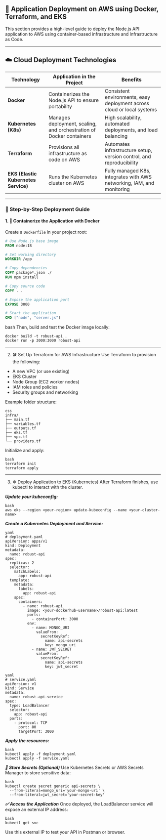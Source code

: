 ## 🚀 Application Deployment on AWS using Docker, Terraform, and EKS

This section provides a high-level guide to deploy the Node.js API application to AWS using container-based infrastructure and Infrastructure as Code.

---

## ☁️ Cloud Deployment Technologies

| Technology    | Application in the Project                                               | Benefits                                                                 |
|---------------|--------------------------------------------------------------------------|--------------------------------------------------------------------------|
| **Docker**    | Containerizes the Node.js API to ensure portability                      | Consistent environments, easy deployment across cloud or local systems   |
| **Kubernetes (K8s)** | Manages deployment, scaling, and orchestration of Docker containers   | High scalability, automated deployments, and load balancing              |
| **Terraform** | Provisions all infrastructure as code on AWS                             | Automates infrastructure setup, version control, and reproducibility     |
| **EKS (Elastic Kubernetes Service)** | Runs the Kubernetes cluster on AWS                            | Fully managed K8s, integrates with AWS networking, IAM, and monitoring   |

---
### 🧱 Step-by-Step Deployment Guide

#### 1. 🐳 Containerize the Application with Docker
Create a `Dockerfile` in your project root:

```dockerfile
# Use Node.js base image
FROM node:18

# Set working directory
WORKDIR /app

# Copy dependencies
COPY package*.json ./
RUN npm install

# Copy source code
COPY . .

# Expose the application port
EXPOSE 3000

# Start the application
CMD ["node", "server.js"]
```
bash
Then, build and test the Docker image locally:
```
docker build -t robust-api .
docker run -p 3000:3000 robust-api
```

---
2. 🛠️ Set Up Terraform for AWS Infrastructure
Use Terraform to provision the following:
- A new VPC (or use existing)
- EKS Cluster
- Node Group (EC2 worker nodes)
- IAM roles and policies
- Security groups and networking

Example folder structure:
```
css
infra/
├── main.tf
├── variables.tf
├── outputs.tf
├── eks.tf
├── vpc.tf
└── providers.tf
```
Initialize and apply:
```
bash
terraform init
terraform apply
```
---
3. ☸️ Deploy Application to EKS (Kubernetes)
After Terraform finishes, use kubectl to interact with the cluster.

***Update your kubeconfig:***
```
bash
aws eks --region <your-region> update-kubeconfig --name <your-cluster-name>
```

***Create a Kubernetes Deployment and Service:***
```
yaml
# deployment.yaml
apiVersion: apps/v1
kind: Deployment
metadata:
  name: robust-api
spec:
  replicas: 2
  selector:
    matchLabels:
      app: robust-api
  template:
    metadata:
      labels:
        app: robust-api
    spec:
      containers:
        - name: robust-api
          image: <your-dockerhub-username>/robust-api:latest
          ports:
            - containerPort: 3000
          env:
            - name: MONGO_URI
              valueFrom:
                secretKeyRef:
                  name: api-secrets
                  key: mongo_uri
            - name: JWT_SECRET
              valueFrom:
                secretKeyRef:
                  name: api-secrets
                  key: jwt_secret
```
```
yaml
# service.yaml
apiVersion: v1
kind: Service
metadata:
  name: robust-api-service
spec:
  type: LoadBalancer
  selector:
    app: robust-api
  ports:
    - protocol: TCP
      port: 80
      targetPort: 3000
```
***Apply the resources:***
```
bash
kubectl apply -f deployment.yaml
kubectl apply -f service.yaml
```
***🔐 Store Secrets (Optional)***
Use Kubernetes Secrets or AWS Secrets Manager to store sensitive data:
```
bash
kubectl create secret generic api-secrets \
  --from-literal=mongo_uri='your-mongo-uri' \
  --from-literal=jwt_secret='your-secret-key'
```
***✅ Access the Application***
Once deployed, the LoadBalancer service will expose an external IP address:
```
bash
kubectl get svc
```
Use this external IP to test your API in Postman or browser.




